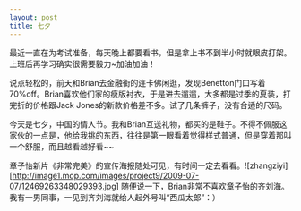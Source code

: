 ```yaml
---
layout: post
title: 七夕
---
```




最近一直在为考试准备，每天晚上都要看书，但是拿上书不到半小时就眼皮打架。上班后再学习确实很需要毅力~加油加油！

说点轻松的，前天和Brian去金融街的连卡佛闲逛，发现Benetton门口写着70%off。Brian喜欢他们家的瘦版衬衣，于是进去遛遛，大多都是过季的夏装，打完折的价格跟Jack Jones的新款价格差不多。试了几条裤子，没有合适的尺码。

今天是七夕，中国的情人节。我和Brian互送礼物，都买的是鞋子。不得不佩服这家伙的一点是，他给我挑的东西，往往是第一眼看着觉得样式普通，但是穿着那叫一个舒服，而且越看越好看~~

章子怡新片《非常完美》的宣传海报随处可见，有时间一定去看看。![zhangziyi][http://image1.mop.com/images/project9/2009-07-07/12469263348029393.jpg] 随便说一下，Brian非常不喜欢章子怡的齐刘海。我有一男同事，一见到齐刘海就给人起外号叫“西瓜太郎”：）

